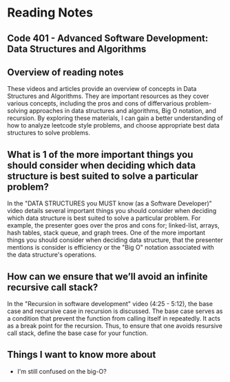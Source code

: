 # Reading Notes


## Code 401 - Advanced Software Development: Data Structures and Algorithms

## Overview of reading notes

These videos and articles provide an overview of concepts in Data Structures and Algorithms. They are important resources as they cover various concepts, including the pros and cons of differvarious problem-solving approaches in data structures and algorithms, Big O notation, and recursion. By exploring these materials, I can gain a better understanding of how to analyze leetcode style problems, and choose appropriate best data structures to solve problems.

## What is 1 of the more important things you should consider when deciding which data structure is best suited to solve a particular problem?

In the "DATA STRUCTURES you MUST know (as a Software Developer)" video details several important things you should consider when deciding which data structure is best suited to solve a particular problem. For example, the presenter goes over the pros and cons for; linked-list, arrays, hash tables, stack queue, and graph trees. One of the more important things you should consider when deciding data structure, that the presenter mentions is consider is efficiency or the "Big O" notation associated with the data structure's operations.


## How can we ensure that we’ll avoid an infinite recursive call stack?

 In the "Recursion in software development" video (4:25 - 5:12), the base case and recursive case in recursion is discussed. The base case serves as a condition that prevent the function from calling itself in repeatedly. It acts as a break point for the recursion. Thus, to ensure that one avoids resursive call stack, define the base case for your function.

## Things I want to know more about

* I'm still confused on the big-O? 